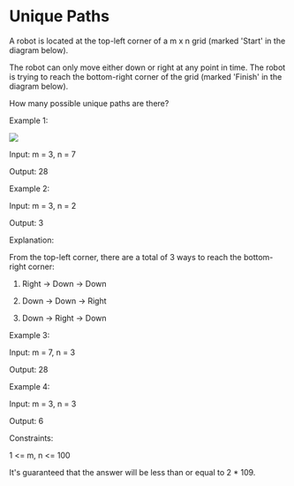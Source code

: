 # Unique Paths

A robot is located at the top-left corner of a m x n grid (marked 'Start' in the diagram below).

The robot can only move either down or right at any point in time. The robot is trying to reach the bottom-right corner of the grid (marked 'Finish' in the diagram below).

How many possible unique paths are there?

 

Example 1:


<img src="https://assets.leetcode.com/uploads/2018/10/22/robot_maze.png">

Input: m = 3, n = 7

Output: 28

Example 2:


Input: m = 3, n = 2

Output: 3

Explanation:

From the top-left corner, there are a total of 3 ways to reach the bottom-right corner:

1. Right -> Down -> Down

2. Down -> Down -> Right

3. Down -> Right -> Down

Example 3:


Input: m = 7, n = 3

Output: 28

Example 4:

Input: m = 3, n = 3

Output: 6
 

Constraints:

1 <= m, n <= 100

It's guaranteed that the answer will be less than or equal to 2 * 109.
